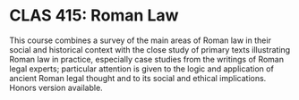 # CLAS 415: Roman Law

This course combines a survey of the main areas of Roman law in their social and historical context with the close study of primary texts illustrating Roman law in practice, especially case studies from the writings of Roman legal experts; particular attention is given to the logic and application of ancient Roman legal thought and to its social and ethical implications. Honors version available.